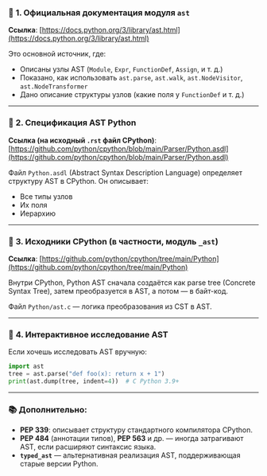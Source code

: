 
### 📘 **1. Официальная документация модуля `ast`**

**Ссылка**: [https://docs.python.org/3/library/ast.html](https://docs.python.org/3/library/ast.html)

Это основной источник, где:

* Описаны узлы AST (`Module`, `Expr`, `FunctionDef`, `Assign`, и т. д.)
* Показано, как использовать `ast.parse`, `ast.walk`, `ast.NodeVisitor`, `ast.NodeTransformer`
* Дано описание структуры узлов (какие поля у `FunctionDef` и т. д.)

---

### 📘 **2. Спецификация AST Python**

**Ссылка (на исходный `.rst` файл CPython)**:
[https://github.com/python/cpython/blob/main/Parser/Python.asdl](https://github.com/python/cpython/blob/main/Parser/Python.asdl)

Файл `Python.asdl` (Abstract Syntax Description Language) определяет структуру AST в CPython. Он описывает:

* Все типы узлов
* Их поля
* Иерархию

---

### 🧰 **3. Исходники CPython (в частности, модуль `_ast`)**

**Ссылка**: [https://github.com/python/cpython/tree/main/Python](https://github.com/python/cpython/tree/main/Python)

Внутри CPython, Python AST сначала создаётся как parse tree (Concrete Syntax Tree), затем преобразуется в AST, а потом — в байт-код.

Файл `Python/ast.c` — логика преобразования из CST в AST.

---

### 📌 **4. Интерактивное исследование AST**

Если хочешь исследовать AST вручную:

```python
import ast
tree = ast.parse("def foo(x): return x + 1")
print(ast.dump(tree, indent=4))  # С Python 3.9+
```

---

### 📚 Дополнительно:

* **PEP 339**: описывает структуру стандартного компилятора CPython.
* **PEP 484** (аннотации типов), **PEP 563** и др. — иногда затрагивают AST, если расширяют синтаксис языка.
* **`typed_ast`** — альтернативная реализация AST, поддерживающая старые версии Python.

